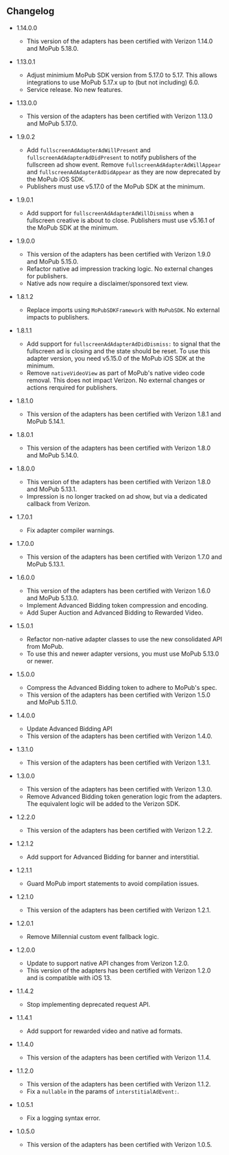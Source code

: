 ## Changelog
* 1.14.0.0
    * This version of the adapters has been certified with Verizon 1.14.0 and MoPub 5.18.0.

* 1.13.0.1
    * Adjust minimium MoPub SDK version from 5.17.0 to 5.17. This allows integrations to use MoPub 5.17.x up to (but not including) 6.0.
    * Service release. No new features.

* 1.13.0.0
    * This version of the adapters has been certified with Verizon 1.13.0 and MoPub 5.17.0.

* 1.9.0.2
    * Add `fullscreenAdAdapterAdWillPresent` and `fullscreenAdAdapterAdDidPresent` to notify publishers of the fullscreen ad show event. Remove `fullscreenAdAdapterAdWillAppear` and  `fullscreenAdAdapterAdDidAppear` as they are now deprecated by the MoPub iOS SDK.
    * Publishers must use v5.17.0 of the MoPub SDK at the minimum.

* 1.9.0.1
    * Add support for `fullscreenAdAdapterAdWillDismiss` when a fullscreen creative is about to close. Publishers must use v5.16.1 of the MoPub SDK at the minimum.

* 1.9.0.0
    * This version of the adapters has been certified with Verizon 1.9.0 and MoPub 5.15.0.
    * Refactor native ad impression tracking logic. No external changes for publishers.
    * Native ads now require a disclaimer/sponsored text view.

* 1.8.1.2
    * Replace imports using `MoPubSDKFramework` with `MoPubSDK`. No external impacts to publishers.

* 1.8.1.1
    * Add support for `fullscreenAdAdapterAdDidDismiss:` to signal that the fullscreen ad is closing and the state should be reset. To use this adapter version, you need v5.15.0 of the MoPub iOS SDK at the minimum.
    * Remove `nativeVideoView` as part of MoPub's native video code removal. This does not impact Verizon. No external changes or actions rerquired for publishers. 

* 1.8.1.0
    * This version of the adapters has been certified with Verizon 1.8.1 and MoPub 5.14.1.

* 1.8.0.1
    * This version of the adapters has been certified with Verizon 1.8.0 and MoPub 5.14.0.

* 1.8.0.0
    * This version of the adapters has been certified with Verizon 1.8.0 and MoPub 5.13.1.
    * Impression is no longer tracked on ad show, but via a dedicated callback from Verizon.

* 1.7.0.1
    * Fix adapter compiler warnings.

* 1.7.0.0
    * This version of the adapters has been certified with Verizon 1.7.0 and MoPub 5.13.1.

* 1.6.0.0
    * This version of the adapters has been certified with Verizon 1.6.0 and MoPub 5.13.0.
    * Implement Advanced Bidding token compression and encoding.
    * Add Super Auction and Advanced Bidding to Rewarded Video. 

* 1.5.0.1
    * Refactor non-native adapter classes to use the new consolidated API from MoPub.
    * To use this and newer adapter versions, you must use MoPub 5.13.0 or newer.

* 1.5.0.0
    * Compress the Advanced Bidding token to adhere to MoPub's spec.
    * This version of the adapters has been certified with Verizon 1.5.0 and MoPub 5.11.0.

* 1.4.0.0
    * Update Advanced Bidding API
    * This version of the adapters has been certified with Verizon 1.4.0.
    
* 1.3.1.0
   * This version of the adapters has been certified with Verizon 1.3.1.
   
* 1.3.0.0
   * This version of the adapters has been certified with Verizon 1.3.0.
   * Remove Advanced Bidding token generation logic from the adapters. The equivalent logic will be added to the Verizon SDK.
   
 * 1.2.2.0
    * This version of the adapters has been certified with Verizon 1.2.2.

 * 1.2.1.2
    * Add support for Advanced Bidding for banner and interstitial.

 * 1.2.1.1
    * Guard MoPub import statements to avoid compilation issues.

 * 1.2.1.0
    * This version of the adapters has been certified with Verizon 1.2.1.

 * 1.2.0.1
    * Remove Millennial custom event fallback logic.

 * 1.2.0.0
    * Update to support native API changes from Verizon 1.2.0.
    * This version of the adapters has been certified with Verizon 1.2.0 and is compatible with iOS 13.

 * 1.1.4.2
    * Stop implementing deprecated request API.

 * 1.1.4.1
    * Add support for rewarded video and native ad formats.
    
 * 1.1.4.0
    * This version of the adapters has been certified with Verizon 1.1.4.

 * 1.1.2.0
    * This version of the adapters has been certified with Verizon 1.1.2.
    * Fix a `nullable` in the params of `interstitialAdEvent:`.

 * 1.0.5.1
    * Fix a logging syntax error.

 * 1.0.5.0
    * This version of the adapters has been certified with Verizon 1.0.5.
